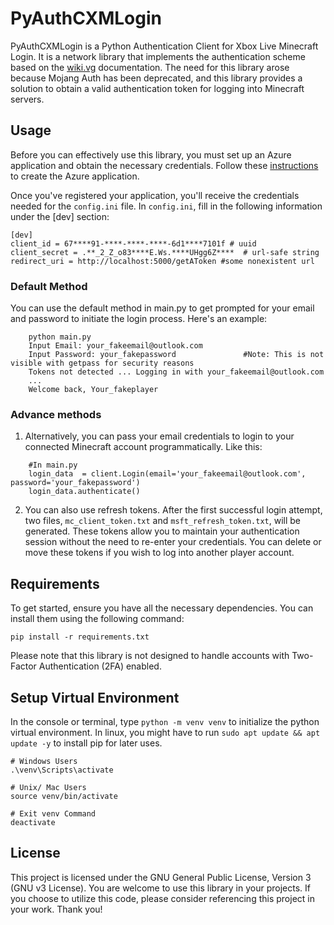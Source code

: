 # PyAuthCXMLogin
PyAuthCXMLogin is a Python Authentication Client for Xbox Live Minecraft Login. It is a network library that implements the authentication scheme based on the [wiki.vg](https://wiki.vg/Microsoft_Authentication_Scheme) documentation. The need for this library arose because Mojang Auth has been deprecated, and this library provides a solution to obtain a valid authentication token for logging into Minecraft servers.

## Usage
Before you can effectively use this library, you must set up an Azure application and obtain the necessary credentials. Follow these [instructions](https://learn.microsoft.com/en-us/azure/active-directory/develop/quickstart-register-app) to create the Azure application.

Once you've registered your application, you'll receive the credentials needed for the `config.ini` file. In `config.ini`, fill in the following information under the [dev] section:
```
[dev]
client_id = 67****91-****-****-****-6d1****7101f # uuid
client_secret = .**_2_Z_o83****E.Ws.****UHgg6Z****  # url-safe string
redirect_uri = http://localhost:5000/getAToken #some nonexistent url 
```
### Default Method
You can use the default method in main.py to get prompted for your email and password to initiate the login process. Here's an example:
```
    python main.py
    Input Email: your_fakeemail@outlook.com
    Input Password: your_fakepassword               #Note: This is not visible with getpass for security reasons
    Tokens not detected ... Logging in with your_fakeemail@outlook.com
    ...
    Welcome back, Your_fakeplayer
```
### Advance methods
1. Alternatively, you can pass your email credentials to login to your connected Minecraft account programmatically. Like this:
```
    #In main.py
    login_data  = client.Login(email='your_fakeemail@outlook.com', password='your_fakepassword')
    login_data.authenticate()
```
2. You can also use refresh tokens. After the first successful login attempt, two files, `mc_client_token.txt` and `msft_refresh_token.txt`, will be generated. These tokens allow you to maintain your authentication session without the need to re-enter your credentials. You can delete or move these tokens if you wish to log into another player account.

## Requirements
To get started, ensure you have all the necessary dependencies. You can install them using the following command:
```
pip install -r requirements.txt
```
Please note that this library is not designed to handle accounts with Two-Factor Authentication (2FA) enabled.

## Setup Virtual Environment
In the console or terminal, type `python -m venv venv` to initialize the python virtual environment. In linux, you might have to run `sudo apt update && apt update -y` to install pip for later uses.
```
# Windows Users
.\venv\Scripts\activate

# Unix/ Mac Users
source venv/bin/activate

# Exit venv Command
deactivate

```

## License
This project is licensed under the GNU General Public License, Version 3 (GNU v3 License). You are welcome to use this library in your projects. If you choose to utilize this code, please consider referencing this project in your work. Thank you!